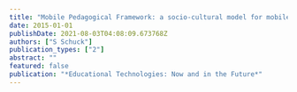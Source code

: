 ```yaml
---
title: "Mobile Pedagogical Framework: a socio-cultural model for mobile learning"
date: 2015-01-01
publishDate: 2021-08-03T04:08:09.673768Z
authors: ["S Schuck"]
publication_types: ["2"]
abstract: ""
featured: false
publication: "*Educational Technologies: Now and in the Future*"
---
```


